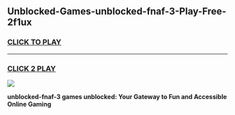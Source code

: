 
## Unblocked-Games-unblocked-fnaf-3-Play-Free-2f1ux
<h3>
<a href="https://premium76.site?title=unblocked-fnaf-3&ref=18A1">CLICK TO PLAY</a></h3>
<hr>

<h3>
<a href="https://premium76.site?title=unblocked-fnaf-3&ref=18A1">CLICK 2 PLAY</a>
  
</h3>

<a href="https://premium76.site?title=unblocked-fnaf-3&ref=18A1"><img src="https://clearcache.store/games.png"></a>


**unblocked-fnaf-3 games unblocked: Your Gateway to Fun and Accessible Online Gaming**
